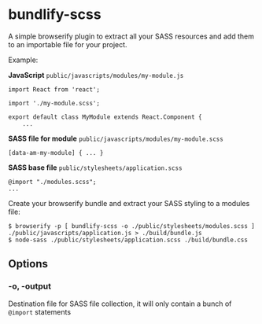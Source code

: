 # bundlify-scss

A simple browserify plugin to extract all your SASS resources and add them to an importable file for your project.

Example:

**JavaScript** `public/javascripts/modules/my-module.js`

	import React from 'react';

	import './my-module.scss';

	export default class MyModule extends React.Component {
		...

**SASS file for module** `public/javascripts/modules/my-module.scss`

	[data-am-my-module] { ... }

**SASS base file** `public/stylesheets/application.scss`

	@import "./modules.scss";
	...

Create your browserify bundle and extract your SASS styling to a modules file:

	$ browserify -p [ bundlify-scss -o ./public/stylesheets/modules.scss ] ./public/javascripts/application.js > ./build/bundle.js
	$ node-sass ./public/stylesheets/application.scss ./build/bundle.css


## Options

### -o, -output
Destination file for SASS file collection, it will only contain a bunch of `@import` statements